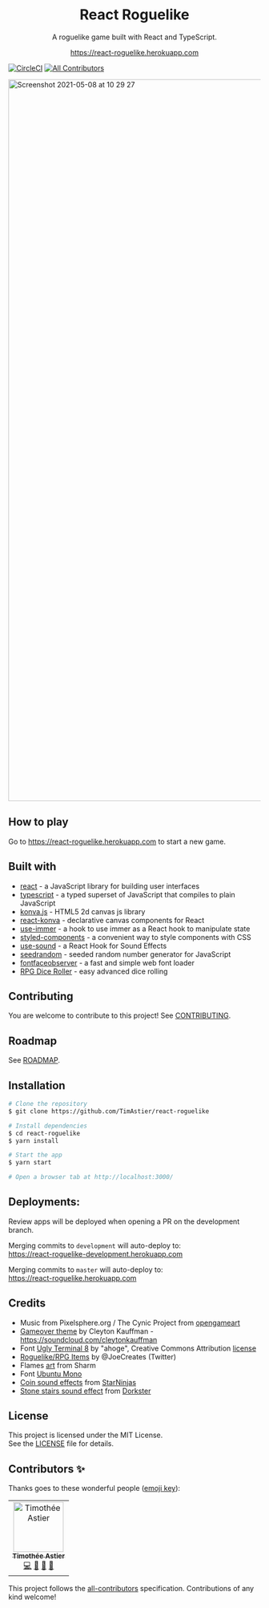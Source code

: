 <div align="center">
<h1>React Roguelike</h1>

<p>A roguelike game built with React and TypeScript.</p>
<p><a href="https://react-roguelike.herokuapp.com/">https://react-roguelike.herokuapp.com</a><p/>
</div>

[![CircleCI](https://circleci.com/gh/TimAstier/react-roguelike.svg?style=svg)](https://circleci.com/gh/TimAstier/react-roguelike) [![All Contributors](https://img.shields.io/badge/all_contributors-1-orange.svg?style=flat-square)](#contributors)

<img width="1440" alt="Screenshot 2021-05-08 at 10 29 27" src="https://user-images.githubusercontent.com/8555097/117532703-1c2ec500-afe9-11eb-94df-67ff6689188e.png">

## How to play

Go to https://react-roguelike.herokuapp.com to start a new game.

## Built with

- [react](https://reactjs.org/) - a JavaScript library for building user interfaces
- [typescript](https://www.typescriptlang.org/) - a typed superset of JavaScript that compiles to plain JavaScript
- [konva.js](https://konvajs.org/) - HTML5 2d canvas js library
- [react-konva](https://konvajs.org/docs/react/Intro.html) - declarative canvas components for React
- [use-immer](https://github.com/immerjs/use-immer) - a hook to use immer as a React hook to manipulate state
- [styled-components](https://www.styled-components.com/) - a convenient way to style components with CSS
- [use-sound](https://github.com/joshwcomeau/use-sound) - a React Hook for Sound Effects
- [seedrandom](https://github.com/davidbau/seedrandom) - seeded random number generator for JavaScript
- [fontfaceobserver](https://github.com/bramstein/fontfaceobserver) - a fast and simple web font loader
- [RPG Dice Roller](https://greenimp.github.io/rpg-dice-roller/) - easy advanced dice rolling

## Contributing

You are welcome to contribute to this project! See [CONTRIBUTING](./CONTRIBUTING.md).

## Roadmap

See [ROADMAP](ROADMAP.md).

## Installation

```sh
# Clone the repository
$ git clone https://github.com/TimAstier/react-roguelike

# Install dependencies
$ cd react-roguelike
$ yarn install

# Start the app
$ yarn start

# Open a browser tab at http://localhost:3000/
```

## Deployments:

Review apps will be deployed when opening a PR on the development branch.

Merging commits to `development` will auto-deploy to:  
https://react-roguelike-development.herokuapp.com

Merging commits to `master` will auto-deploy to:  
https://react-roguelike.herokuapp.com

## Credits

- Music from Pixelsphere.org / The Cynic Project from [opengameart](https://opengameart.org/content/crystal-cave-song18)
- [Gameover theme](https://opengameart.org/content/game-over-theme) by Cleyton Kauffman - https://soundcloud.com/cleytonkauffman
- Font [Ugly Terminal 8](https://fontstruct.com/fontstructions/show/915284) by "ahoge", Creative Commons Attribution [license](http://creativecommons.org/licenses/by/3.0/)
- [Roguelike/RPG Items](https://opengameart.org/content/roguelikerpg-items) by @JoeCreates (Twitter)
- Flames [art](https://opengameart.org/content/lpc-flames) from Sharm
- Font [Ubuntu Mono](https://fonts.google.com/specimen/Ubuntu+Mono)
- [Coin sound effects](https://opengameart.org/content/12-coin-sound-effects) from [StarNinjas](https://opengameart.org/users/starninjas)
- [Stone stairs sound effect](https://opengameart.org/content/stone-stair-steps) from [Dorkster](https://opengameart.org/users/dorkster)

## License

This project is licensed under the MIT License.  
See the [LICENSE](./LICENSE) file for details.

## Contributors ✨

Thanks goes to these wonderful people ([emoji key](https://allcontributors.org/docs/en/emoji-key)):

<!-- ALL-CONTRIBUTORS-LIST:START - Do not remove or modify this section -->
<!-- prettier-ignore -->
<table>
  <tr>
    <td align="center"><a href="https://github.com/TimAstier"><img src="https://avatars1.githubusercontent.com/u/8555097?v=4" width="100px;" alt="Timothée Astier"/><br /><sub><b>Timothée Astier</b></sub></a><br /><a href="https://github.com/TimAstier/react-rpg-game/commits?author=TimAstier" title="Code">💻</a> <a href="https://github.com/TimAstier/react-rpg-game/commits?author=TimAstier" title="Documentation">📖</a> <a href="#maintenance-TimAstier" title="Maintenance">🚧</a> <a href="#ideas-TimAstier" title="Ideas, Planning, & Feedback">🤔</a></td>
  </tr>
</table>

<!-- ALL-CONTRIBUTORS-LIST:END -->

This project follows the [all-contributors](https://github.com/all-contributors/all-contributors) specification. Contributions of any kind welcome!
